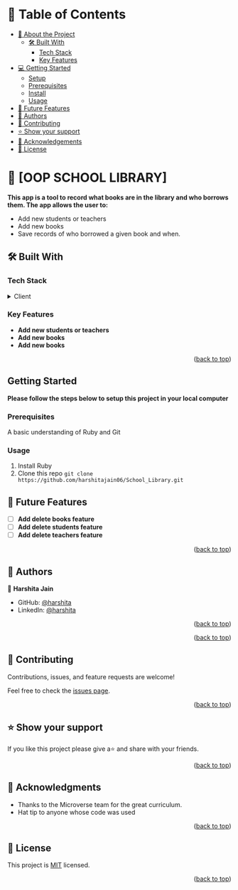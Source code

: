 <a name="readme-top"></a>

<!--
HOW TO USE:
This is an example of how you may give instructions on setting up your project locally.
<!-- TABLE OF CONTENTS -->

# 📗 Table of Contents

- [📖 About the Project](#about-project)
  - [🛠 Built With](#built-with)
    - [Tech Stack](#tech-stack)
    - [Key Features](#key-features)
- [💻 Getting Started](#getting-started)
  - [Setup](#setup)
  - [Prerequisites](#prerequisites)
  - [Install](#install)
  - [Usage](#usage)
- [🔭 Future Features](#future-features)
- [👥 Authors](#authors)
- [🤝 Contributing](#contributing)
- [⭐️ Show your support](#support)
- [🙏 Acknowledgements](#acknowledgements)
- [📝 License](#license)

<!-- PROJECT DESCRIPTION -->

# 📖 [OOP SCHOOL LIBRARY] <a name="about-project"></a>

**This app is a tool to record what books are in the library and who borrows them. The app allows the user to:**
  <ul>
    <li>Add new students or teachers </li>
    <li>Add new books </li>
    <li>Save records of who borrowed a given book and when.</li>   
  </ul>

## 🛠 Built With <a name="built-with"></a>

### Tech Stack <a name="tech-stack"></a>

<details>
  <summary>Client</summary>
  <ul>
    <li><a href="https://reactjs.org/">Ruby</a></li>
  </ul>
</details>

<!-- Features -->

### Key Features <a name="key-features"></a>

- **Add new students or teachers**
- **Add new books**
- **Add new books**
<p align="right">(<a href="#readme-top">back to top</a>)</p>

## Getting Started

**Please follow the steps below to setup this project in your local computer**

### Prerequisites
A basic understanding of Ruby and Git
### Usage
1. Install Ruby
2. Clone this repo `git clone https://github.com/harshitajain06/School_Library.git `

<!-- FUTURE FEATURES -->

## 🔭 Future Features <a name="future-features"></a>

- [ ] **Add delete books feature**
- [ ] **Add delete students feature**
- [ ] **Add delete teachers feature**

<p align="right">(<a href="#readme-top">back to top</a>)</p>

<!-- AUTHORS -->

## 👥 Authors <a name="authors"></a>

👤 **Harshita Jain**

- GitHub: [@harshita](https://github.com/harshitajain06/)
- LinkedIn: [@harshita](https://www.linkedin.com/in/harshitajain06/)
<p align="right">(<a href="#readme-top">back to top</a>)</p>

<p align="right">(<a href="#readme-top">back to top</a>)</p>

<!-- CONTRIBUTING -->

## 🤝 Contributing <a name="contributing"></a>

Contributions, issues, and feature requests are welcome!

Feel free to check the [issues page](https://github.com/harshitajain06/School_Library.git/issues).

<p align="right">(<a href="#readme-top">back to top</a>)</p>

<!-- SUPPORT -->

## ⭐️ Show your support <a name="support"></a>

If you like this project please give a⭐️ and share with your friends.

<p align="right">(<a href="#readme-top">back to top</a>)</p>

<!-- ACKNOWLEDGEMENTS -->

## 🙏 Acknowledgments <a name="acknowledgements"></a>

- Thanks to the Microverse team for the great curriculum.
- Hat tip to anyone whose code was used

<p align="right">(<a href="#readme-top">back to top</a>)</p>

<!-- LICENSE -->

## 📝 License <a name="license"></a>

This project is [MIT](https://github.com/harshitajain06/School_Library/MIT.md) licensed.

<p align="right">(<a href="#readme-top">back to top</a>)</p>
